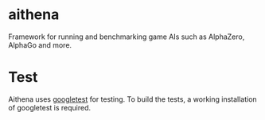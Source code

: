 # aithena
Framework for running and benchmarking game AIs such as AlphaZero, AlphaGo and more.

# Test
Aithena uses [googletest](https://github.com/google/googletest) for testing.
To build the tests, a working installation of googletest is required.
